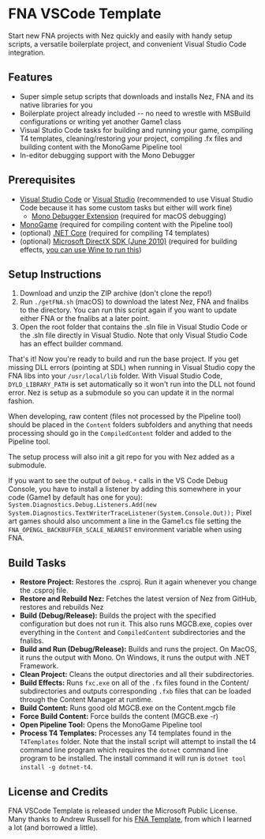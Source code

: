 # FNA VSCode Template
Start new FNA projects with Nez quickly and easily with handy setup scripts, a versatile boilerplate project, and convenient Visual Studio Code integration.


## Features ##
- Super simple setup scripts that downloads and installs Nez, FNA and its native libraries for you
- Boilerplate project already included -- no need to wrestle with MSBuild configurations or writing yet another Game1 class
- Visual Studio Code tasks for building and running your game, compiling T4 templates, cleaning/restoring your project, compiling .fx files and building content with the MonoGame Pipeline tool
- In-editor debugging support with the Mono Debugger


## Prerequisites ##
- [Visual Studio Code](https://code.visualstudio.com) or [Visual Studio](https://visualstudio.microsoft.com/) (recommended to use Visual Studio Code because it has some custom tasks but either will work fine)
  - [Mono Debugger Extension](https://marketplace.visualstudio.com/items?itemName=ms-vscode.mono-debug) (required for macOS debugging)
- [MonoGame](http://www.monogame.net/downloads/) (required for compiling content with the Pipeline tool)
- (optional) [.NET Core](https://dotnet.microsoft.com/download) (required for compiling T4 templates)
- (optional) [Microsoft DirectX SDK (June 2010)](https://www.microsoft.com/en-us/download/details.aspx?id=6812) (required for building effects, [you can use Wine to run this](https://github.com/AndrewRussellNet/FNA-Template#linuxmacos-installing-the-directx-sdk-on-wine))


## Setup Instructions ##
1. Download and unzip the ZIP archive (don't clone the repo!)
2. Run `./getFNA.sh` (macOS) to download the latest Nez, FNA and fnalibs to the directory. You can run this script again if you want to update either FNA or the fnalibs at a later point.
3. Open the root folder that contains the .sln file in Visual Studio Code or the .sln file directly in Visual Studio. Note that only Visual Studio Code has an effect builder command.

That's it! Now you're ready to build and run the base project. If you get missing DLL errors (pointing at SDL) when running in Visual Studio copy the FNA libs into your `/usr/local/lib` folder. With Visual Studio Code, `DYLD_LIBRARY_PATH` is set automatically so it won't run into the DLL not found error. Nez is setup as a submodule so you can update it in the normal fashion.

When developing, raw content (files not processed by the Pipeline tool) should be placed in the `Content` folders subfolders and anything that needs processing should go in the `CompiledContent` folder and added to the Pipeline tool.

The setup process will also init a git repo for you with Nez added as a submodule.

If you want to see the output of `Debug.*` calls in the VS Code Debug Console, you have to install a listener by adding this somewhere in your code (Game1 by default has one for you): `System.Diagnostics.Debug.Listeners.Add(new System.Diagnostics.TextWriterTraceListener(System.Console.Out));` Pixel art games should also uncomment a line in the Game1.cs file setting the `FNA_OPENGL_BACKBUFFER_SCALE_NEAREST` environment variable when using FNA.


## Build Tasks ##
- **Restore Project:** Restores the .csproj. Run it again whenever you change the .csproj file.
- **Restore and Rebuild Nez:** Fetches the latest version of Nez from GitHub, restores and rebuilds Nez
- **Build (Debug/Release):** Builds the project with the specified configuration but does not run it. This also runs MGCB.exe, copies over everything in the `Content` and `CompiledContent` subdirectories and the fnalibs.
- **Build and Run (Debug/Release):** Builds and runs the project. On MacOS, it runs the output with Mono. On Windows, it runs the output with .NET Framework.
- **Clean Project:** Cleans the output directories and all their subdirectories.
- **Build Effects:** Runs `fxc.exe` on all of the `.fx` files found in the Content/ subdirectories and outputs corresponding `.fxb` files that can be loaded through the Content Manager at runtime.
- **Build Content:** Runs good old MGCB.exe on the Content.mgcb file
- **Force Build Content:** Force builds the content (MGCB.exe -r)
- **Open Pipeline Tool:** Opens the MonoGame Pipeline tool
- **Process T4 Templates:** Processes any T4 templates found in the `T4Templates` folder. Note that the install script will attempt to install the t4 command line program which requires the `dotnet` command line program to be installed. The install command it will run is `dotnet tool install -g dotnet-t4`.


## License and Credits ##
FNA VSCode Template is released under the Microsoft Public License.
Many thanks to Andrew Russell for his [FNA Template](https://github.com/AndrewRussellNet/FNA-Template), from which I learned a lot (and borrowed a little).
